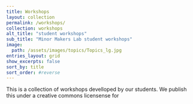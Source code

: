 ```yaml
---
title: Workshops
layout: collection
permalink: /workshops/
collection: workshops
alt_title: "student workshops"
sub_title: "Minor Makers Lab student workshops"
image: 
  path: /assets/images/topics/Topics_lg.jpg
entries_layout: grid
show_excerpts: false
sort_by: title 
sort_order: #reverse
---
```


This is a collection of workshops develloped by our students. We publish this under a creative commons licensense for 

